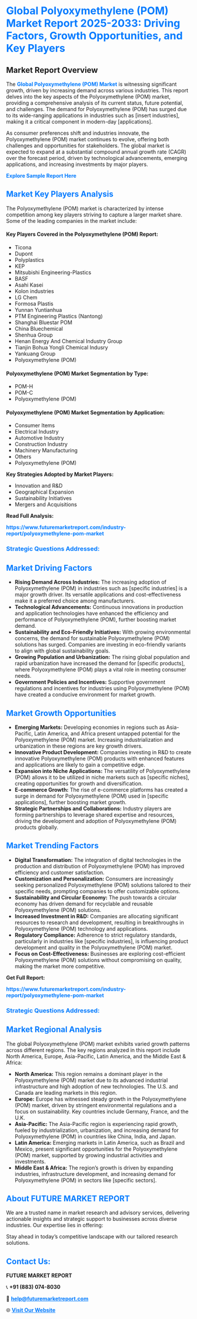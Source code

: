 <h1 style="color: #007BFF;">Global Polyoxymethylene (POM) Market Report 2025-2033: Driving Factors, Growth Opportunities, and Key Players</h1>

<section id="overview">
<h2>Market Report Overview</h2>
<p>The <a href="https://www.futuremarketreport.com/industry-report/polyoxymethylene-pom-market" style="color: #007BFF; text-decoration: none;"><strong>Global Polyoxymethylene (POM) Market</strong></a> is witnessing significant growth, driven by increasing demand across various industries. This report delves into the key aspects of the Polyoxymethylene (POM) market, providing a comprehensive analysis of its current status, future potential, and challenges. The demand for Polyoxymethylene (POM) has surged due to its wide-ranging applications in industries such as [insert industries], making it a critical component in modern-day [applications].</p>
<p>As consumer preferences shift and industries innovate, the Polyoxymethylene (POM) market continues to evolve, offering both challenges and opportunities for stakeholders. The global market is expected to expand at a substantial compound annual growth rate (CAGR) over the forecast period, driven by technological advancements, emerging applications, and increasing investments by major players.</p>
</section>

<section id="overview">
<p><a href="https://www.futuremarketreport.com/request-sample/reportId=100266" style="color: #007BFF; text-decoration: none;"><strong>Explore Sample Report Here</strong></a></p>
</section>

<section id="key-players">
<h2 style="color: #007BFF;">Market Key Players Analysis</h2>
<p>The Polyoxymethylene (POM) market is characterized by intense competition among key players striving to capture a larger market share. Some of the leading companies in the market include:</p>
<h4>Key Players Covered in the Polyoxymethylene (POM) Report:</h4>
<ul><li>Ticona</li><li>Dupont</li><li>Polyplastics</li><li>KEP</li><li>Mitsubishi Engineering-Plastics</li><li>BASF</li><li>Asahi Kasei</li><li>Kolon industries</li><li>LG Chem</li><li>Formosa Plastis</li><li>Yunnan Yuntianhua</li><li>PTM Engineering Plastics (Nantong)</li><li>Shanghai Bluestar POM</li><li>China Bluechemical</li><li>Shenhua Group</li><li>Henan Energy And Chemical Industry Group</li><li>Tianjin Bohua Yongli Chemical Indusry</li><li>Yankuang Group</li><li>Polyoxymethylene (POM)</li></ul>
<h4>Polyoxymethylene (POM) Market Segmentation by Type:</h4>
<ul><li>POM-H</li><li>POM-C</li><li>Polyoxymethylene (POM)</li></ul>

<h4>Polyoxymethylene (POM) Market Segmentation by Application:</h4>
<ul><li>Consumer Items</li><li>Electrical Industry</li><li>Automotive Industry</li><li>Construction Industry</li><li>Machinery Manufacturing</li><li>Others</li><li>Polyoxymethylene (POM)</li></ul>
<p><strong>Key Strategies Adopted by Market Players:</strong></p>
<ul>
<li>Innovation and R&D</li>
<li>Geographical Expansion</li>
<li>Sustainability Initiatives</li>
<li>Mergers and Acquisitions</li>
</ul>
</section>

<section>
<p><strong>Read Full Analysis: </strong></p><a href="https://www.futuremarketreport.com/industry-report/polyoxymethylene-pom-market" style="color: #007BFF; text-decoration: none;"><strong>https://www.futuremarketreport.com/industry-report/polyoxymethylene-pom-market</strong></a>
<h3 style="color: #007BFF;">Strategic Questions Addressed:</h3>
</section>

<section id="driving-factors">
<h2 style="color: #007BFF;">Market Driving Factors</h2>
<ul>
<li><strong>Rising Demand Across Industries:</strong> The increasing adoption of Polyoxymethylene (POM) in industries such as [specific industries] is a major growth driver. Its versatile applications and cost-effectiveness make it a preferred choice among manufacturers.</li>
<li><strong>Technological Advancements:</strong> Continuous innovations in production and application technologies have enhanced the efficiency and performance of Polyoxymethylene (POM), further boosting market demand.</li>
<li><strong>Sustainability and Eco-Friendly Initiatives:</strong> With growing environmental concerns, the demand for sustainable Polyoxymethylene (POM) solutions has surged. Companies are investing in eco-friendly variants to align with global sustainability goals.</li>
<li><strong>Growing Population and Urbanization:</strong> The rising global population and rapid urbanization have increased the demand for [specific products], where Polyoxymethylene (POM) plays a vital role in meeting consumer needs.</li>
<li><strong>Government Policies and Incentives:</strong> Supportive government regulations and incentives for industries using Polyoxymethylene (POM) have created a conducive environment for market growth.</li>
</ul>
</section>

<section id="growth-opportunities">
<h2 style="color: #007BFF;">Market Growth Opportunities</h2>
<ul>
<li><strong>Emerging Markets:</strong> Developing economies in regions such as Asia-Pacific, Latin America, and Africa present untapped potential for the Polyoxymethylene (POM) market. Increasing industrialization and urbanization in these regions are key growth drivers.</li>
<li><strong>Innovative Product Development:</strong> Companies investing in R&D to create innovative Polyoxymethylene (POM) products with enhanced features and applications are likely to gain a competitive edge.</li>
<li><strong>Expansion into Niche Applications:</strong> The versatility of Polyoxymethylene (POM) allows it to be utilized in niche markets such as [specific niches], creating opportunities for growth and diversification.</li>
<li><strong>E-commerce Growth:</strong> The rise of e-commerce platforms has created a surge in demand for Polyoxymethylene (POM) used in [specific applications], further boosting market growth.</li>
<li><strong>Strategic Partnerships and Collaborations:</strong> Industry players are forming partnerships to leverage shared expertise and resources, driving the development and adoption of Polyoxymethylene (POM) products globally.</li>
</ul>
</section>

<section id="trending-factors">
<h2 style="color: #007BFF;">Market Trending Factors</h2>
<ul>
<li><strong>Digital Transformation:</strong> The integration of digital technologies in the production and distribution of Polyoxymethylene (POM) has improved efficiency and customer satisfaction.</li>
<li><strong>Customization and Personalization:</strong> Consumers are increasingly seeking personalized Polyoxymethylene (POM) solutions tailored to their specific needs, prompting companies to offer customizable options.</li>
<li><strong>Sustainability and Circular Economy:</strong> The push towards a circular economy has driven demand for recyclable and reusable Polyoxymethylene (POM) solutions.</li>
<li><strong>Increased Investment in R&D:</strong> Companies are allocating significant resources to research and development, resulting in breakthroughs in Polyoxymethylene (POM) technology and applications.</li>
<li><strong>Regulatory Compliance:</strong> Adherence to strict regulatory standards, particularly in industries like [specific industries], is influencing product development and quality in the Polyoxymethylene (POM) market.</li>
<li><strong>Focus on Cost-Effectiveness:</strong> Businesses are exploring cost-efficient Polyoxymethylene (POM) solutions without compromising on quality, making the market more competitive.</li>
</ul>
</section>

<section>
<p><strong>Get Full Report: </strong></p><a href="https://www.futuremarketreport.com/industry-report/polyoxymethylene-pom-market" style="color: #007BFF; text-decoration: none;"><strong>https://www.futuremarketreport.com/industry-report/polyoxymethylene-pom-market</strong></a>
<h3 style="color: #007BFF;">Strategic Questions Addressed:</h3>
</section>


<section id="regional-analysis">
<h2 style="color: #007BFF;">Market Regional Analysis</h2>
<p>The global Polyoxymethylene (POM) market exhibits varied growth patterns across different regions. The key regions analyzed in this report include North America, Europe, Asia-Pacific, Latin America, and the Middle East & Africa:</p>
<ul>
<li><strong>North America:</strong> This region remains a dominant player in the Polyoxymethylene (POM) market due to its advanced industrial infrastructure and high adoption of new technologies. The U.S. and Canada are leading markets in this region.</li>
<li><strong>Europe:</strong> Europe has witnessed steady growth in the Polyoxymethylene (POM) market, driven by stringent environmental regulations and a focus on sustainability. Key countries include Germany, France, and the U.K.</li>
<li><strong>Asia-Pacific:</strong> The Asia-Pacific region is experiencing rapid growth, fueled by industrialization, urbanization, and increasing demand for Polyoxymethylene (POM) in countries like China, India, and Japan.</li>
<li><strong>Latin America:</strong> Emerging markets in Latin America, such as Brazil and Mexico, present significant opportunities for the Polyoxymethylene (POM) market, supported by growing industrial activities and investments.</li>
<li><strong>Middle East & Africa:</strong> The region’s growth is driven by expanding industries, infrastructure development, and increasing demand for Polyoxymethylene (POM) in sectors like [specific sectors].</li>
</ul>
</section>

<footer>
<h2 style="color: #007BFF;">About FUTURE MARKET REPORT</h2>
<p>We are a trusted name in market research and advisory services, delivering actionable insights and strategic support to businesses across diverse industries. Our expertise lies in offering:</p>

<p>Stay ahead in today’s competitive landscape with our tailored research solutions.</p>

<h2 style="color: #007BFF;">Contact Us:</h2>
<p><strong>FUTURE MARKET REPORT</strong></p>
<p>📞 <strong>+91 (883) 074-8030</strong></p>
<p>📧 <strong><a href="mailto:help@futuremarketreport.com" style="color: #007BFF;">help@futuremarketreport.com</a></strong></p>
<p>🌐 <strong><a href="https://www.futuremarketreport.com/" style="color: #007BFF;">Visit Our Website</a></strong></p>
</footer>